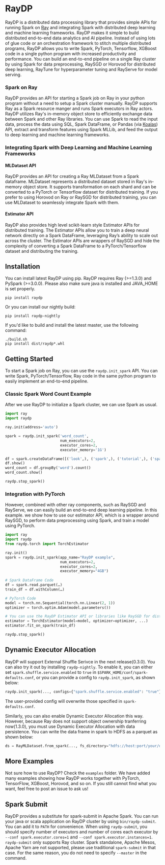 # RayDP

RayDP is a distributed data processing library that provides simple APIs for running Spark on [Ray](https://github.com/ray-project/ray) and integrating Spark with distributed deep learning and machine learning frameworks. RayDP makes it simple to build distributed end-to-end data analytics and AI pipeline. Instead of using lots of glue code or an orchestration framework to stitch multiple distributed programs, RayDP allows you to write Spark, PyTorch, Tensorflow, XGBoost code in a single python program with increased productivity and performance. You can build an end-to-end pipeline on a single Ray cluster by using Spark for data preprocessing, RaySGD or Horovod for distributed deep learning, RayTune for hyperparameter tuning and RayServe for model serving.

### Spark on Ray

RayDP provides an API for starting a Spark job on Ray in your python program without a need to setup a Spark cluster manually. RayDP supports Ray as a Spark resource manger and runs Spark executors in Ray actors. RayDP utilizes Ray's in-memory object store to efficiently exchange data between Spark and other Ray libraries. You can use Spark to read the input data, process the data using SQL, Spark DataFrame, or Pandas (via [Koalas](https://github.com/databricks/koalas)) API, extract and transform features using Spark MLLib, and feed the output to deep learning and machine learning frameworks.

### Integrating Spark with Deep Learning and Machine Learning Frameworks

#### MLDataset API
RayDP provides an API for creating a Ray MLDataset from a Spark dataframe. MLDataset represents a distributed dataset stored in Ray's in-memory object store. It supports transformation on each shard and can be converted to a PyTorch or Tensorflow dataset for distributed training. If you prefer to using Horovod on Ray or RaySGD for distributed training, you can use MLDataset to seamlessly integrate Spark with them.

#### Estimator API
RayDP also provides high level scikit-learn style Estimator APIs for distributed training. The Estimator APIs allow you to train a deep neural network directly on a Spark DataFrame, leveraging Ray’s ability to scale out across the cluster. The Estimator APIs are wrappers of RaySGD and hide the complexity of converting a Spark DataFrame to a PyTorch/Tensorflow dataset and distributing the training.

## Installation


You can install latest RayDP using pip. RayDP requires Ray (>=1.3.0) and PySpark (>=3.0.0). Please also make sure java is installed and JAVA_HOME is set properly.
```shell
pip install raydp
```

Or you can install our nightly build:
```shell
pip install raydp-nightly
```

If you'd like to build and install the latest master, use the following command:

```shell
./build.sh
pip install dist/raydp*.whl
```

## Getting Started
To start a Spark job on Ray, you can use the `raydp.init_spark` API. You can write Spark, PyTorch/Tensorflow, Ray code in the same python program to easily implement an end-to-end pipeline.

### Classic Spark Word Count Example
After we use RayDP to initialize a Spark cluster, we can use Spark as usual. 
```python
import ray
import raydp

ray.init(address='auto')

spark = raydp.init_spark('word_count',
                         num_executors=2,
                         executor_cores=2,
                         executor_memory='1G')

df = spark.createDataFrame([('look',), ('spark',), ('tutorial',), ('spark',), ('look', ), ('python', )], ['word'])
df.show()
word_count = df.groupBy('word').count()
word_count.show()

raydp.stop_spark()
```

### Integration with PyTorch
However, combined with other ray components, such as RaySGD and RayServe, we can easily build an end-to-end deep learning pipeline. In this example. we show how to use our estimator API, which is a wrapper around RaySGD, to perform data preprocessing using Spark, and train a model using PyTorch.
```python
import ray
import raydp
from raydp.torch import TorchEstimator

ray.init()
spark = raydp.init_spark(app_name="RayDP example",
                         num_executors=2,
                         executor_cores=2,
                         executor_memory="4GB")
                         
# Spark DataFrame Code 
df = spark.read.parquet(…) 
train_df = df.withColumn(…)

# PyTorch Code 
model = torch.nn.Sequential(torch.nn.Linear(2, 1)) 
optimizer = torch.optim.Adam(model.parameters())

# You can use the RayDP Estimator API or libraries like RaySGD for distributed training.
estimator = TorchEstimator(model=model, optimizer=optimizer, ...) 
estimator.fit_on_spark(train_df)

raydp.stop_spark()
```

## Dynamic Executor Allocation
RayDP will support External Shuffle Serivce in the next release(0.3.0). You can also try it out by installing `raydp-nightly`. To enable it, you can either set `spark.shuffle.service.enabled` to `true` in `$SPARK_HOME/conf/spark-defaults.conf`, or you can provide a config to `raydp.init_spark`, as shown below:
```python
raydp.init_spark(..., configs={"spark.shuffle.service.enabled": "true"})
```
The user-provided config will overwrite those specified in `spark-defaults.conf`.

Similarly, you can also enable Dynamic Executor Allocation this way. However, because Ray does not support object ownership tranferring now(1.3.0), you must use Dynamic Executor Allocation with data persistence. You can write the data frame in spark to HDFS as a parquet as shown below:
```python
ds = RayMLDataset.from_spark(..., fs_directory="hdfs://host:port/your/directory")
```

## More Examples
Not sure how to use RayDP? Check the `examples` folder. We have added many examples showing how RayDP works together with PyTorch, TensorFlow, XGBoost, Horovod, and so on. If you still cannot find what you want, feel free to post an issue to ask us!

## Spark Submit
RayDP provides a substitute for spark-submit in Apache Spark. You can run your java or scala application on RayDP cluster by using `bin/raydp-submit`. You can add it to `PATH` for convenience. When using `raydp-submit`, you should specify number of executors and number of cores each executor by `--conf spark.executor.cores=1` and `--conf spark.executor.instances=1`. `raydp-submit` only supports Ray cluster. Spark standalone, Apache Mesos, Apache Yarn are not supported, please use traditional `spark-submit` in that case. For the same reason, you do not need to specify `--master` in the command.